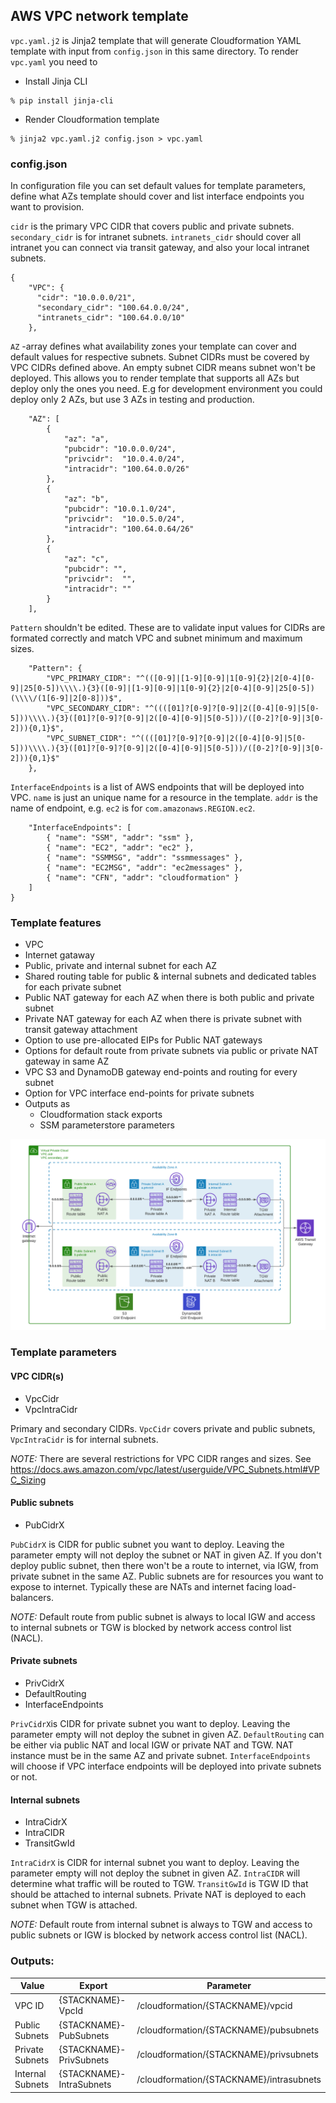 ## AWS VPC network template

`vpc.yaml.j2` is Jinja2 template that will generate Cloudformation YAML template with
input from `config.json` in this same directory. To render `vpc.yaml` you need to

* Install Jinja CLI

```
% pip install jinja-cli
``` 

* Render Cloudformation template

``` 
% jinja2 vpc.yaml.j2 config.json > vpc.yaml
```

### config.json

In configuration file you can set default values for template parameters,
define what AZs template should cover and list interface endpoints you
want to provision.

`cidr` is the primary VPC CIDR that covers public and private subnets. `secondary_cidr`
is for intranet subnets. `intranets_cidr` should cover all intranet you can connect via
transit gateway, and also your local intranet subnets.

```
{
    "VPC": {
      "cidr": "10.0.0.0/21",
      "secondary_cidr": "100.64.0.0/24",
      "intranets_cidr": "100.64.0.0/10"
    },
```

`AZ` -array defines what availability zones your template can cover and default values
for respective subnets. Subnet CIDRs must be covered by VPC CIDRs defined above. An empty
subnet CIDR means subnet won't be deployed. This allows you to render template that supports
all AZs but deploy only the ones you need. E.g for development environment you could deploy
only 2 AZs, but use 3 AZs in testing and production.

```
    "AZ": [
        {
            "az": "a",
            "pubcidr": "10.0.0.0/24",
            "privcidr":  "10.0.4.0/24",
            "intracidr": "100.64.0.0/26"
        },
        {
            "az": "b",
            "pubcidr": "10.0.1.0/24",
            "privcidr":  "10.0.5.0/24",
            "intracidr": "100.64.0.64/26"
        },
        {
            "az": "c",
            "pubcidr": "",
            "privcidr":  "",
            "intracidr": ""
        }
    ],
```

`Pattern` shouldn't be edited. These are to validate input values for CIDRs are formated
correctly and match VPC and subnet minimum and maximum sizes.

```
    "Pattern": {
        "VPC_PRIMARY_CIDR": "^(([0-9]|[1-9][0-9]|1[0-9]{2}|2[0-4][0-9]|25[0-5])\\\\.){3}([0-9]|[1-9][0-9]|1[0-9]{2}|2[0-4][0-9]|25[0-5])(\\\\/(1[6-9]|2[0-8]))$",
        "VPC_SECONDARY_CIDR": "^((([01]?[0-9]?[0-9]|2([0-4][0-9]|5[0-5]))\\\\.){3}([01]?[0-9]?[0-9]|2([0-4][0-9]|5[0-5]))/([0-2]?[0-9]|3[0-2])){0,1}$",
        "VPC_SUBNET_CIDR": "^((([01]?[0-9]?[0-9]|2([0-4][0-9]|5[0-5]))\\\\.){3}([01]?[0-9]?[0-9]|2([0-4][0-9]|5[0-5]))/([0-2]?[0-9]|3[0-2])){0,1}$"
    },
```

`InterfaceEndpoints` is a list of AWS endpoints that will be deployed into VPC.
`name` is just an unique name for a resource in the template. `addr` is
the name of endpoint, e.g. `ec2` is for `com.amazonaws.REGION.ec2`.


```
    "InterfaceEndpoints": [
        { "name": "SSM", "addr": "ssm" },
        { "name": "EC2", "addr": "ec2" },
        { "name": "SSMMSG", "addr": "ssmmessages" },
        { "name": "EC2MSG", "addr": "ec2messages" },
        { "name": "CFN", "addr": "cloudformation" }
    ]
}
```

### Template features
* VPC
* Internet gataway
* Public, private and internal subnet for each AZ
* Shared routing table for public & internal subnets and dedicated tables for each private subnet
* Public NAT gateway for each AZ when there is both public and private subnet
* Private NAT gateway for each AZ when there is private subnet with transit gateway attachment
* Option to use pre-allocated EIPs for Public NAT gateways
* Options for default route from private subnets via public or private NAT gateway in same AZ
* VPC S3 and DynamoDB gateway end-points and routing for every subnet
* Option for VPC interface end-points for private subnets
* Outputs as
   * Cloudformation stack exports
   * SSM parameterstore parameters

![VPC diagram](vpc.png)

### Template parameters

#### VPC CIDR(s)
   * VpcCidr
   * VpcIntraCidr

Primary and secondary CIDRs. `VpcCidr` covers private and public subnets,
`VpcIntraCidr` is for internal subnets.

_NOTE:_ There are several restrictions for VPC CIDR ranges and sizes. See https://docs.aws.amazon.com/vpc/latest/userguide/VPC_Subnets.html#VPC_Sizing

#### Public subnets
   * PubCidrX

`PubCidrX` is CIDR for public subnet you want to deploy. Leaving the parameter
empty will not deploy the subnet or NAT in given AZ. If you don't deploy public
subnet, then there won't be a route to internet, via IGW, from private subnet
in the same AZ. Public subnets are for resources you want to expose to internet.
Typically these are NATs and internet facing load-balancers. 

_NOTE:_ Default route from public subnet is always to local IGW and access to internal
subnets or TGW is blocked by network access control list (NACL).

#### Private subnets
   * PrivCidrX
   * DefaultRouting
   * InterfaceEndpoints

`PrivCidrX`is CIDR for private subnet you want to deploy. Leaving the parameter
empty will not deploy the subnet in given AZ. `DefaultRouting` can be either via
public NAT and local IGW or private NAT and TGW. NAT instance must be in the same
AZ and private subnet. `InterfaceEndpoints` will choose if VPC interface endpoints
will be deployed into private subnets or not.

#### Internal subnets
   * IntraCidrX
   * IntraCIDR
   * TransitGwId

`IntraCidrX` is CIDR for internal subnet you want to deploy. Leaving the parameter
empty will not deploy the subnet in given AZ. `IntraCIDR` will determine what
traffic will be routed to TGW. `TransitGwId` is TGW ID that should be attached
to internal subnets. Private NAT is deployed to each subnet when TGW is attached.

_NOTE:_ Default route from internal subnet is always to TGW and access to public
subnets or IGW is blocked by network access control list (NACL).

### Outputs:

|Value |Export |Parameter |
|------|-------|----------|
|VPC ID|{STACKNAME}-VpcId|/cloudformation/{STACKNAME}/vpcid|
|Public Subnets|{STACKNAME}-PubSubnets|/cloudformation/{STACKNAME}/pubsubnets|
|Private Subnets|{STACKNAME}-PrivSubnets|/cloudformation/{STACKNAME}/privsubnets|
|Internal Subnets|{STACKNAME}-IntraSubnets|/cloudformation/{STACKNAME}/intrasubnets|


